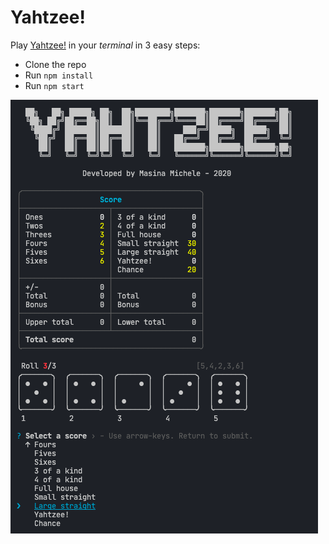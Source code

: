 # Yahtzee!

Play [Yahtzee!](https://en.wikipedia.org/wiki/Yahtzee) in your _terminal_ in 3 easy steps:

- Clone the repo
- Run `npm install`
- Run `npm start`

![](screenshot.png)
